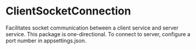 # ClientSocketConnection
Facilitates socket communication between a client service and server service. This package is one-directional. 
To connect to server, configure a port number in appsettings.json.

